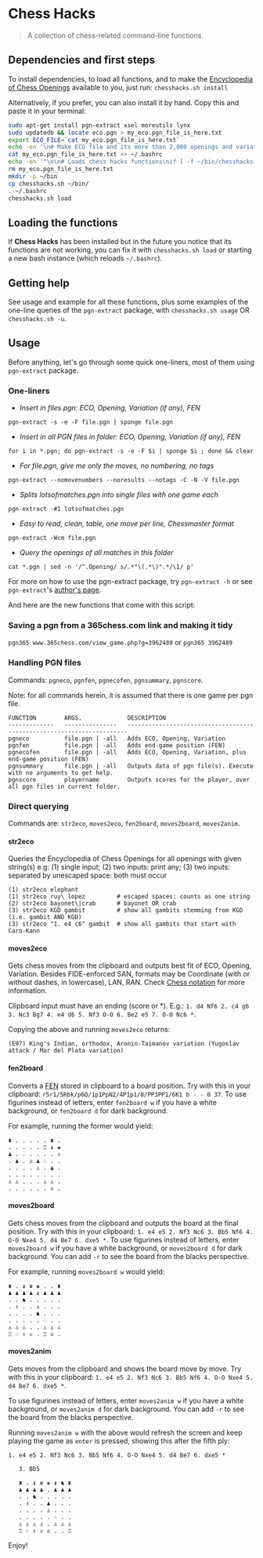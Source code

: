 # Chess Hacks

> A collection of chess-related command-line functions.

## Dependencies and first steps
To install dependencies, to load all functions, and to make the [Encyclopedia of Chess Openings](https://en.wikipedia.org/wiki/Encyclopaedia_of_Chess_Openings) available to you, just run:
`chesshacks.sh install`

Alternatively, if you prefer, you can also install it by hand. Copy this and paste it in your terminal:
```bash
sudo apt-get install pgn-extract xsel moreutils lynx
sudo updatedb && locate eco.pgn > my_eco.pgn_file_is_here.txt
export ECO_FILE=`cat my_eco.pgn_file_is_here.txt`
echo -en '\n# Make ECO file and its more than 2,000 openings and variations available to pgn-extract\nexport ECO_FILE="' >> ~/.bashrc
cat my_eco.pgn_file_is_here.txt >> ~/.bashrc
echo -en '"\n\n# Loads chess hacks functions\nif [ -f ~/bin/chesshacks.sh ]; then\n   . ~/bin/chesshacks.sh load\nfi\n' >> ~/.bashrc
rm my_eco.pgn_file_is_here.txt
mkdir -p ~/bin
cp chesshacks.sh ~/bin/
. ~/.bashrc
chesshacks.sh load
```

## Loading the functions
If **Chess Hacks** has been installed but in the future you notice that its functions are not working, you can fix it with `chesshacks.sh load` or starting a new bash instance (which reloads `~/.bashrc`).


## Getting help
See usage and example for all these functions, plus some examples of the one-line queries of the `pgn-extract` package, with `chesshacks.sh usage`  OR  `chesshacks.sh -u`.

## Usage

Before anything, let's go through some quick one-liners, most of them using `pgn-extract` package.

### One-liners

* *Insert in files.pgn: ECO, Opening, Variation (if any), FEN*

`pgn-extract -s -e -F file.pgn | sponge file.pgn`


* *Insert in all PGN files in folder: ECO, Opening, Variation (if any), FEN*

`for i in *.pgn; do pgn-extract -s -e -F $i | sponge $i ; done && clear`


* *For file.pgn, give me only the moves, no numbering, no tags*

`pgn-extract --nomovenumbers --noresults --notags -C -N -V file.pgn`


* *Splits lotsofmatches.pgn into single files with one game each*

`pgn-extract -#1 lotsofmatches.pgn`


* *Easy to read, clean, table, one move per line, Chessmaster format*

`pgn-extract -Wcm file.pgn`


* *Query the openings of all matches in this folder*

`cat *.pgn | sed -n '/^.Opening/ s/.*"\(.*\)".*/\1/ p'`


For more on how to use the pgn-extract package, try `pgn-extract -h` or see `pgn-extract`'s [author's page](http://cs.kent.ac.uk/people/staff/djb/pgn-extract/help.html).


And here are the new functions that come with this script:

### Saving a pgn from a 365chess.com link and making it tidy

`pgn365 www.365chess.com/view_game.php?g=3962489`  or   `pgn365 3962489`


### Handling PGN files

Commands: `pgneco`, `pgnfen`, `pgnecofen`, `pgnsummary`, `pgnscore`.

Note: for all commands herein, it is assumed that there is one game per pgn file.

```
FUNCTION        ARGS.             DESCRIPTION
-------------   ---------------   ----------------------------------------------------------------------
pgneco          file.pgn | -all   Adds ECO, Opening, Variation
pgnfen          file.pgn | -all   Adds end-game position (FEN)
pgnecofen       file.pgn | -all   Adds ECO, Opening, Variation, plus end-game position (FEN)
pgnsummary      file.pgn | -all   Outputs data of pgn file(s). Execute with no arguments to get help.
pgnscore        playername        Outputs scores for the player, over all pgn files in current folder.
```

### Direct querying

Commands are: `str2eco`, `moves2eco`, `fen2board`, `moves2board`, `moves2anim`.  

#### str2eco
Queries the Encyclopedia of Chess Openings for all openings with given string(s)
e.g: (1) single input; (2) two inputs: print any; (3) two inputs: separated by unescaped space: both must occur
```
(1) str2eco elephant
(1) str2eco ruy\ lopez         # escaped spaces: counts as one string
(2) str2eco bayonet\|crab      # bayonet OR crab
(3) str2eco KGD gambit         # show all gambits stemming from KGD (i.e. gambit AND KGD)
(3) str2eco "1. e4 c6" gambit  # show all gambits that start with Caro-Kann
```

#### moves2eco
Gets chess moves from the clipboard and outputs best fit of ECO, Opening, Variation. Besides FIDE-enforced SAN, formats may be Coordinate (with or without dashes, in lowercase), LAN, RAN. Check [Chess notation](https://en.wikipedia.org/wiki/Chess_notation) for more information. 

Clipboard input must have an ending (score or *). E.g.: `1. d4 Nf6 2. c4 g6 3. Nc3 Bg7 4. e4 d6 5. Nf3 O-O 6. Be2 e5 7. O-O Nc6 *`. 

Copying the above and running `moves2eco` returns:

`(E97) King's Indian, orthodox, Aronin-Taimanov variation (Yugoslav attack / Mar del Plata variation)`

#### fen2board
Converts a [FEN](https://en.wikipedia.org/wiki/Forsyth–Edwards_Notation) stored in clipboard to a board position. Try with this in your clipboard: `r5r1/5Rbk/p6Q/1p1PpN2/4P1p1/8/PP3PP1/6K1 b - - 0 37`. To use figurines instead of letters, enter `fen2board w` if you have a white background, or `fen2board d` for dark background. 

For example, running the former would yield:
```
♜ . . . . . ♜ . 
. . . . . ♖ ♝ ♚ 
♟ . . . . . . ♕ 
. ♟ . ♙ ♟ ♘ . . 
. . . . ♙ . ♟ . 
. . . . . . . . 
♙ ♙ . . . ♙ ♙ . 
. . . . . . ♔ . 
```

#### moves2board
Gets chess moves from the clipboard and outputs the board at the final position. Try with this in your clipboard:   `1. e4 e5 2. Nf3 Nc6 3. Bb5 Nf6 4. O-O Nxe4 5. d4 Be7 6. dxe5 *`. To use figurines instead of letters, enter `moves2board w` if you have a white background, or `moves2board d` for dark background. You can add `-r` to see the board from the blacks perspective.

For example, running `moves2board w` would yield:
```
♜ . ♝ ♛ ♚ . . ♜ 
♟ ♟ ♟ ♟ ♝ ♟ ♟ ♟ 
. . ♞ . . . . . 
. ♗ . . ♙ . . . 
. . . . ♞ . . . 
. . . . . ♘ . . 
♙ ♙ ♙ . . ♙ ♙ ♙ 
♖ ♘ ♗ ♕ . ♖ ♔ . 
```

#### moves2anim
Gets moves from the clipboard and shows the board move by move. Try with this in your clipboard:   `1. e4 e5 2. Nf3 Nc6 3. Bb5 Nf6 4. O-O Nxe4 5. d4 Be7 6. dxe5 *`. 

To use figurines instead of letters, enter `moves2anim w` if you have a white background, or `moves2anim d` for dark background. You can add `-r` to see the board from the blacks perspective. 

Running `moves2anim w` with the above would refresh the screen and keep playing the game as `enter` is pressed, showing this after the fifth ply:
```
1. e4 e5 2. Nf3 Nc6 3. Bb5 Nf6 4. O-O Nxe4 5. d4 Be7 6. dxe5 *

   3. Bb5
   
   ♜ . ♝ ♛ ♚ ♝ ♞ ♜ 
   ♟ ♟ ♟ ♟ . ♟ ♟ ♟ 
   . . ♞ . . . . . 
   . ♗ . . ♟ . . . 
   . . . . ♙ . . . 
   . . . . . ♘ . . 
   ♙ ♙ ♙ ♙ . ♙ ♙ ♙ 
   ♖ ♘ ♗ ♕ ♔ . . ♖ 
```

Enjoy!
